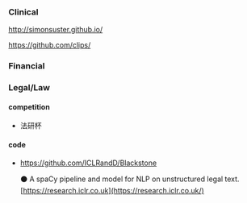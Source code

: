 ### Clinical

http://simonsuster.github.io/

https://github.com/clips/

### Financial



### Legal/Law

#### competition

+ 法研杯

#### code

+ <https://github.com/ICLRandD/Blackstone>

  ⚫️ A spaCy pipeline and model for NLP on unstructured legal text. [https://research.iclr.co.uk](https://research.iclr.co.uk/)





